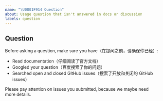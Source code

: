 ```yaml
---
name: "\U0001F914 Question"
about: Usage question that isn't answered in docs or discussion
labels: question
---
```


## Question

Before asking a question, make sure you have（在提问之前，请确保你已经）:

- Read documentation（仔细阅读了官方文档）
- Googled your question（百度搜索了你的问题）
- Searched open and closed GitHub issues（搜索了开放和关闭的 GitHub issues）

Please pay attention on issues you submitted, because we maybe need more details. 